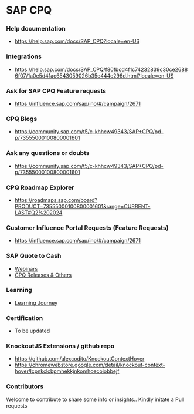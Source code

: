 # SAP CPQ



### Help documentation
* https://help.sap.com/docs/SAP_CPQ?locale=en-US

### Integrations
* https://help.sap.com/docs/SAP_CPQ/f80fbcd4f1c74232839c30ce26886f07/1a0e5d41ac6543059026b35e444c296d.html?locale=en-US

### Ask for SAP CPQ Feature requests
* https://influence.sap.com/sap/ino/#/campaign/2671

### CPQ Blogs
* https://community.sap.com/t5/c-khhcw49343/SAP+CPQ/pd-p/73555000100800001601

### Ask any questions or doubts
* https://community.sap.com/t5/c-khhcw49343/SAP+CPQ/pd-p/73555000100800001601

### CPQ Roadmap Explorer
* https://roadmaps.sap.com/board?PRODUCT=73555000100800001601&range=CURRENT-LAST#Q2%202024

### Customer Influence Portal Requests (Feature Requests)
* https://influence.sap.com/sap/ino/#/campaign/2671

### SAP Quote to Cash
* [Webinars](https://gateway.on24.com/wcc/eh/4322431/group/127479/sap-quote-to-cash-solutions)
* [CPQ Releases & Others](https://gateway.on24.com/wcc/eh/4322431/category/127475/configure-price-and-quote)

### Learning
* [Learning Journey](https://learning.sap.com/learning-journeys/implementing-sap-cpq)

### Certification
* To be updated


### KnockoutJS Extensions / github repo
* https://github.com/alexcodito/KnockoutContextHover
* https://chromewebstore.google.com/detail/knockout-context-hover/lcpnkclcbpmhekkjnkomhoecoiobbejf



### Contributors
Welcome to contribute to share some info or insights.. Kindly initate a Pull requests
